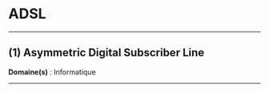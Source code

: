 # ADSL

--------------------

## (1) Asymmetric Digital Subscriber Line

**Domaine(s)** : Informatique

--------------------